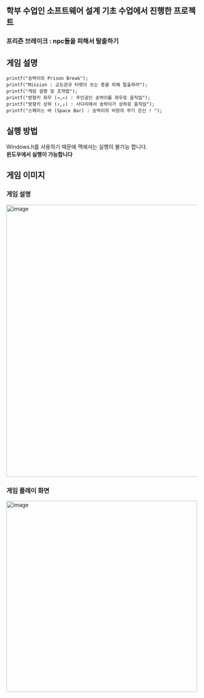 ## 학부 수업인 소프트웨어 설계 기초 수업에서 진행한 프로젝트

### 프리즌 브레이크 : npc들을 피해서 탈출하기

## 게임 설명
```
printf("송박이의 Prison Break");
printf("Mission : 교도관과 터렛이 쏘는 총을 피해 탈출하라");
printf("게임 설명 및 조작법");
printf("방향키 좌우 (→,←) : 주인공인 송박이를 좌우로 움직임");
printf("방향키 상하 (↑,↓) : 사다리에서 송박이가 상하로 움직임");
printf("스페이스 바 (Space Bar) : 송박이의 비장의 무기 은신 ! ");

 ```
## 실행 방법

Windows.h를 사용하기 때문에 맥에서는 실행이 불가능 합니다.  
**윈도우에서 실행이 가능합니다**

## 게임 이미지

### 게임 설명
<img width="715" alt="image" src="https://github.com/user-attachments/assets/2153fe02-327a-4e9d-9b98-c744f7ec70e9">


### 게임 플레이 화면
<img width="502" alt="image" src="https://github.com/user-attachments/assets/0c4407c7-ba6e-49ae-8b68-4f4bbfc242a2">




